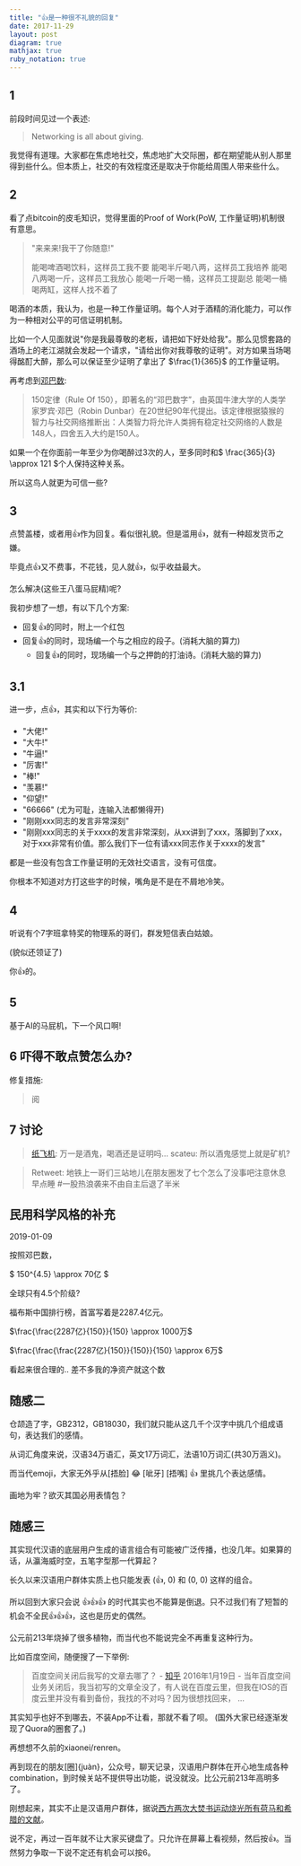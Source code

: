 ```yaml
---
title: "👍是一种很不礼貌的回复"
date: 2017-11-29
layout: post
diagram: true
mathjax: true
ruby_notation: true
---
```


## 1

前段时间见过一个表述:

> Networking is all about giving.

我觉得有道理。大家都在焦虑地社交，焦虑地扩大交际圈，都在期望能从别人那里得到些什么。但本质上，社交的有效程度还是取决于你能给周围人带来些什么。

## 2

看了点bitcoin的皮毛知识，觉得里面的Proof of Work(PoW, 工作量证明)机制很有意思。

>  "来来来!我干了你随意!"
> 
>  能喝啤酒喝饮料，这样员工我不要
>  能喝半斤喝八两，这样员工我培养
>  能喝八两喝一斤，这样员工我放心
>  能喝一斤喝一桶，这样员工提副总
>  能喝一桶喝两缸，这样人找不着了

喝酒的本质，我认为，也是一种工作量证明。每个人对于酒精的消化能力，可以作为一种相对公平的可信证明机制。

比如一个人见面就说"你是我最尊敬的老板，请把如下好处给我"。那么见惯套路的酒场上的老江湖就会发起一个请求，"请给出你对我尊敬的证明"。对方如果当场喝得酩酊大醉，那么可以保证至少证明了拿出了 $\frac{1}{365}$ 的工作量证明。


再考虑到[邓巴数](https://baike.baidu.com/item/150%E5%AE%9A%E5%BE%8B/2112262?fr=aladdin&fromid=7902147&fromtitle=%E9%82%93%E5%B7%B4%E6%95%B0):

> 150定律（Rule Of 150），即著名的“邓巴数字”，由英国牛津大学的人类学家罗宾·邓巴（Robin Dunbar）在20世纪90年代提出。该定律根据猿猴的智力与社交网络推断出：人类智力将允许人类拥有稳定社交网络的人数是148人，四舍五入大约是150人。

如果一个在你面前一年至少为你喝醉过3次的人，至多同时和$ \frac{365}{3} \approx 121 $个人保持这种关系。

所以这鸟人就更为可信一些?


## 3

点赞盖楼，或者用👍作为回复。看似很礼貌。但是滥用👍，就有一种超发货币之嫌。

毕竟点👍又不费事，不花钱，见人就👍，似乎收益最大。

怎么解决(这些王八蛋马屁精)呢?

我初步想了一想，有以下几个方案:

 - 回复👍的同时，附上一个红包
 - 回复👍的同时，现场编一个与之相应的段子。(消耗大脑的算力)
	 - 回复👍的同时，现场编一个与之押韵的打油诗。(消耗大脑的算力)


## 3.1

进一步，点👍，其实和以下行为等价:

 - "大佬!"
 - "大牛!"
 - "牛逼!"
 - "厉害!"
 - "棒!"
 - "羡慕!"
 - "仰望!"
 - "66666"  (尤为可耻，连输入法都懒得开)
 - "刚刚xxx同志的发言非常深刻"
 - "刚刚xxx同志的关于xxxx的发言非常深刻，从xx讲到了xxx，落脚到了xxx，对于xxx非常有价值。那么我们下一位有请xxx同志作关于xxxx的发言"


都是一些没有包含工作量证明的无效社交语言，没有可信度。

你根本不知道对方打这些字的时候，嘴角是不是在不屑地冷笑。

## 4

听说有个7字班拿特奖的物理系的哥们，群发短信表白姑娘。

(貌似还领证了)

你👍的。

## 5

基于AI的马屁机，下一个风口啊!

## 6 吓得不敢点赞怎么办?

修复措施:

> 阅

## 7 讨论

> [纸飞机](https://sdr-x.github.io): 万一是酒鬼，喝酒还是证明吗...
> scateu: 所以酒鬼感觉上就是矿机?


> Retweet: 地铁上一哥们三站地儿在朋友圈发了七个怎么了没事吧注意休息早点睡 #一股热浪袭来不由自主后退了半米

## 民用科学风格的补充

2019-01-09

按照邓巴数，

$  150^{4.5} \approx 70亿 $

全球只有4.5个阶级?

福布斯中国排行榜，首富写着是2287.4亿元。

$\frac{\frac{2287亿}{150}}{150} \approx 1000万$

$\frac{\frac{\frac{2287亿}{150}}{150}}{150} \approx 6万$

看起来很合理的.. 差不多我的净资产就这个数


## 随感二

仓颉造了字，GB2312，GB18030，我们就只能从这几千个汉字中挑几个组成语句，表达我们的感情。

从词汇角度来说，汉语34万语汇，英文17万词汇，法语10万词汇(共30万涵义)。

而当代emoji，大家无外乎从[捂脸] 😂 [呲牙] [捂嘴] 👍 里挑几个表达感情。

画地为牢？欲灭其国必用表情包？


## 随感三

其实现代汉语的底层用户生成的语言组合有可能被广泛传播，也没几年。如果算的话，从瀛海威时空，五笔字型那一代算起？

长久以来汉语用户群体实质上也只能发表 (👍, 0) 和 (0, 0) 这样的组合。

所以回到大家只会说 👍👍👍 的时代其实也不能算是倒退。只不过我们有了短暂的机会不全民👍👍👍，这也是历史的偶然。

公元前213年烧掉了很多植物，而当代也不能说完全不再重复这种行为。

比如百度空间，随便搜了一下举例:

> 百度空间关闭后我写的文章去哪了？ - [知乎](https://www.zhihu.com/question/39667774)
> 2016年1月19日 - 当年百度空间业务关闭后，我当初写的文章全没了，有人说在百度云里，但我在IOS的百度云里并没有看到备份，我找的不对吗？因为很想找回来， ...

其实知乎也好不到哪去，不装App不让看，那就不看了呗。
(国外大家已经逐渐发现了Quora的圈套了。)

再想想不久前的xiaonei/renren。

再到现在的朋友[圈]{juàn}，公众号，聊天记录，汉语用户群体在开心地生成各种combination，到时候关站不提供导出功能，说没就没。比公元前213年高明多了。

刚想起来，其实不止是汉语用户群体，据说[西方两次大焚书运动烧光所有荷马和希腊的文献](http://blog.sina.com.cn/s/blog_4b712d230102e1rp.html)。


说不定，再过一百年就不让大家买键盘了。只允许在屏幕上看视频，然后按👍。当然努力争取一下说不定还有机会可以按6。
